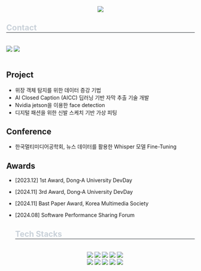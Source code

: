 <div align= "center">
    <img src="https://capsule-render.vercel.app/api?type=rect&color=000000&height=120&text=Welcome%20to%20Gilkyeong's%20github&animation=twinkling&fontColor=ffffff&fontSize=50" />
    </div>
        <div align= "left">
    <h2 style="border-bottom: 1px solid #21262d; color: #c9d1d9;"> Contact </h2> <br> 
    <div align= "left">
        <a href="mailto:gilkyeong.yu@m4ml.re.kr"><img src ="https://img.shields.io/badge/M4ML-0078D7?style=for-the-badge&logo=M4ML&logoColor=white&link=mailto:gilkyeong.yu@m4ml.re.kr"/></a>
        <a href=mailto:2243869@donga.ac.kr> <img src="https://img.shields.io/badge/Gmail-EA4335?style=for-the-badge&logo=Gmail&logoColor=white&link=mailto:2243869@donga.ac.kr"> </a>
          </div><br> 
    <div align= "left">  </div> 
    </div>

## Project
- 위장 객체 탐지를 위한 데이터 증강 기법
- AI Closed Caption (AICC) 딥러닝 기반 자막 추출 기술 개발
- Nvidia jetson을 이용한 face detection
- 디지털 패션을 위한 신발 스케치 기반 가상 피팅


## Conference
- 한국멀티미디어공학회, 뉴스 데이터를 활용한 Whisper 모델 Fine-Tuning

## Awards
- [2023.12] 1st Award, Dong‐A University DevDay
- [2024.11] 3rd Award, Dong‐A University DevDay
- [2024.11] Bast Paper Award, Korea Multimedia Society
- [2024.08] Software Performance Sharing Forum

    <div align= "left">
    <h2 style="border-bottom: 1px solid #21262d; color: #c9d1d9;"> Tech Stacks </h2> <br> 
    <div style="margin: 0 auto; text-align: center;" align= "left"> <img src="https://img.shields.io/badge/C-A8B9CC?style=for-the-badge&logo=C&logoColor=white">
          <img src="https://img.shields.io/badge/C++-00599C?style=for-the-badge&logo=C%2B%2B&logoColor=white">
          <img src="https://img.shields.io/badge/Javascript-F7DF1E?style=for-the-badge&logo=Javascript&logoColor=white">
          <img src="https://img.shields.io/badge/Keras-D00000?style=for-the-badge&logo=Keras&logoColor=white">
          <img src="https://img.shields.io/badge/Linux-FCC624?style=for-the-badge&logo=Linux&logoColor=white">
          <br/><img src="https://img.shields.io/badge/MySQL-4479A1?style=for-the-badge&logo=MySQL&logoColor=white">
          <img src="https://img.shields.io/badge/MongoDB-47A248?style=for-the-badge&logo=MongoDB&logoColor=white">
          <img src="https://img.shields.io/badge/Node.js-339933?style=for-the-badge&logo=Node.js&logoColor=white">
          <img src="https://img.shields.io/badge/Python-3776AB?style=for-the-badge&logo=Python&logoColor=white">
          <img src="https://img.shields.io/badge/PyTorch-EE4C2C?style=for-the-badge&logo=PyTorch&logoColor=white">
          <br/></div>
    </div>

